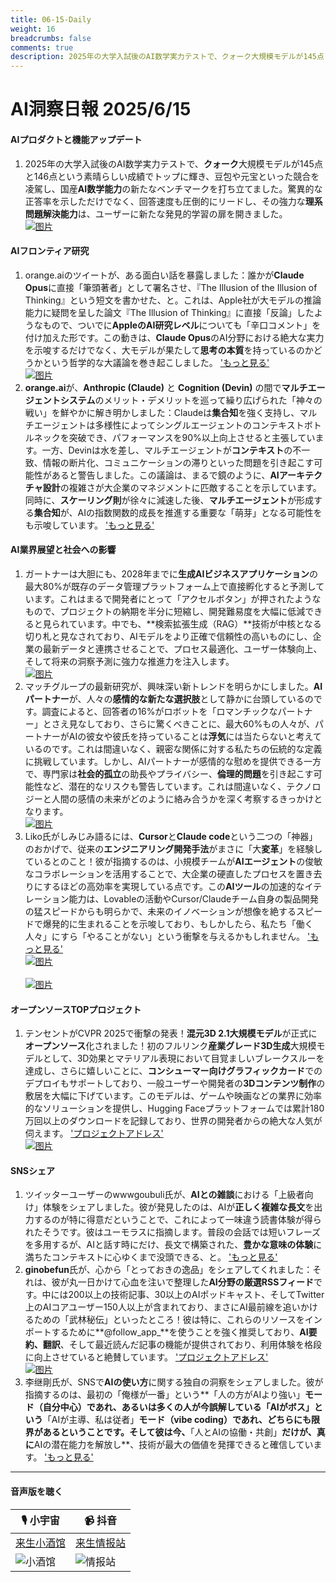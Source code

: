 ```yaml
---
title: 06-15-Daily
weight: 16
breadcrumbs: false
comments: true
description: 2025年の大学入試後のAI数学実力テストで、クォーク大規模モデルが145点と146点という素晴らしい成績でトップに輝き、豆包や元宝といった競合を凌駕し、国産AI数学能力の新たなベンチマークを打ち立てました。驚異的な正答率を示しただけでなく、回答速度も圧倒的にリードし、その強力な理系問題解決能力は、ユーザーに新たな発見的学習の扉を開きました。
---
```

# AI洞察日報 2025/6/15

#### **AIプロダクトと機能アップデート**
1. 2025年の大学入試後のAI数学実力テストで、**クォーク**大規模モデルが145点と146点という素晴らしい成績でトップに輝き、豆包や元宝といった競合を凌駕し、国産**AI数学能力**の新たなベンチマークを打ち立てました。驚異的な正答率を示しただけでなく、回答速度も圧倒的にリードし、その強力な**理系問題解決能力**は、ユーザーに新たな発見的学習の扉を開きました。 <br/> [![图片](https://autoproxy.justlikemaki.vip/?pp=https://pic.chinaz.com/2025/0613/6388543968950501631465721.png)](https://autoproxy.justlikemaki.vip/?pp=https://pic.chinaz.com/2025/0613/6388543968950501631465721.png) <br/>

#### **AIフロンティア研究**
1. orange.aiのツイートが、ある面白い話を暴露しました：誰かが**Claude Opus**に直接「筆頭著者」として署名させ、『The Illusion of the Illusion of Thinking』という短文を書かせた、と。これは、Apple社が大モデルの推論能力に疑問を呈した論文『The Illusion of Thinking』に直接「反論」したようなもので、ついでに**AppleのAI研究レベル**についても「辛口コメント」を付け加えた形です。この動きは、**Claude Opus**のAI分野における絶大な実力を示唆するだけでなく、大モデルが果たして**思考の本質**を持っているのかどうかという哲学的な大議論を巻き起こしました。 ['もっと見る'](https://x.com/oran_ge/status/1933855655955505158) <br/> [![图片](https://pbs.twimg.com/media/GtZuaaIbUAA4QD3?format=jpg&name=orig)](https://pbs.twimg.com/media/GtZuaaIbUAA4QD3?format=jpg&name=orig) <br/>
2. **orange.ai**が、**Anthropic (Claude)** と **Cognition (Devin)** の間で**マルチエージェントシステム**のメリット・デメリットを巡って繰り広げられた「神々の戦い」を鮮やかに解き明かしました：Claudeは**集合知**を強く支持し、マルチエージェントは多様性によってシングルエージェントのコンテキストボトルネックを突破でき、パフォーマンスを90%以上向上させると主張しています。一方、Devinは水を差し、マルチエージェントが**コンテキスト**の不一致、情報の断片化、コミュニケーションの滞りといった問題を引き起こす可能性があると警告しました。この議論は、まるで鏡のように、**AIアーキテクチャ設計**の複雑さが大企業のマネジメントに匹敵することを示しています。同時に、**スケーリング則**が徐々に減速した後、**マルチエージェント**が形成する**集合知**が、AIの指数関数的成長を推進する重要な「萌芽」となる可能性をも示唆しています。 ['もっと見る'](https://m.okjike.com/originalPosts/684d04752b50c68918ad2b33)

#### **AI業界展望と社会への影響**
1. ガートナーは大胆にも、2028年までに**生成AIビジネスアプリケーション**の最大80%が既存のデータ管理プラットフォーム上で直接孵化すると予測しています。これはまるで開発者にとって「アクセルボタン」が押されたようなもので、プロジェクトの納期を半分に短縮し、開発難易度を大幅に低減できると見られています。中でも、**検索拡張生成（RAG）**技術が中核となる切り札と見なされており、AIモデルをより正確で信頼性の高いものにし、企業の最新データと連携させることで、プロセス最適化、ユーザー体験向上、そして将来の洞察予測に強力な推進力を注入します。 <br/> [![图片](https://autoproxy.justlikemaki.vip/?pp=https://pic.chinaz.com/picmap/202005281119277542_8.jpg)](https://autoproxy.justlikemaki.vip/?pp=https://pic.chinaz.com/picmap/202005281119277542_8.jpg) <br/>
2. マッチグループの最新研究が、興味深い新トレンドを明らかにしました。**AIパートナー**が、人々の**感情的な新たな選択肢**として静かに台頭しているのです。調査によると、回答者の16%がロボットを「ロマンチックなパートナー」とさえ見なしており、さらに驚くべきことに、最大60%もの人々が、パートナーがAIの彼女や彼氏を持っていることは**浮気**には当たらないと考えているのです。これは間違いなく、親密な関係に対する私たちの伝統的な定義に挑戦しています。しかし、AIパートナーが感情的な慰めを提供できる一方で、専門家は**社会的孤立**の助長やプライバシー、**倫理的問題**を引き起こす可能性など、潜在的なリスクも警告しています。これは間違いなく、テクノロジーと人間の感情の未来がどのように絡み合うかを深く考察するきっかけとなります。 <br/> [![图片](https://autoproxy.justlikemaki.vip/?pp=https://pic.chinaz.com/picmap/202306131739278937_3.jpg)](https://autoproxy.justlikemaki.vip/?pp=https://pic.chinaz.com/picmap/202306131739278937_3.jpg) <br/>
3. Liko氏がしみじみ語るには、**Cursor**と**Claude code**という二つの「神器」のおかげで、従来の**エンジニアリング開発手法**がまさに「大**変革**」を経験しているとのこと！彼が指摘するのは、小規模チームが**AIエージェント**の俊敏なコラボレーションを活用することで、大企業の硬直したプロセスを置き去りにするほどの高効率を実現している点です。この**AIツール**の加速的なイテレーション能力は、Lovableの活動やCursor/Claudeチーム自身の製品開発の猛スピードからも明らかで、未来のイノベーションが想像を絶するスピードで爆発的に生まれることを示唆しており、もしかしたら、私たち「働く人々」にすら「やることがない」という衝撃を与えるかもしれません。 ['もっと見る'](https://m.okjike.com/originalPosts/684d160bf0d718ce7a6b99e2) <br/> [![图片](https://cdnv2.ruguoapp.com/Fpb491XArxjnYilh_zVqkm3A1D64v3.png)](https://cdnv2.ruguoapp.com/Fpb491XArxjnYilh_zVqkm3A1D64v3.png) <br/> <br/> [![图片](https://cdnv2.ruguoapp.com/FvFd3vTcCw0HN9Sc2cc3_8mAhM1cv3.png)](https://cdnv2.ruguoapp.com/FvFd3vTcCw0HN9Sc2cc3_8mAhM1cv3.png) <br/>

#### **オープンソースTOPプロジェクト**
1. テンセントがCVPR 2025で衝撃の発表！**混元3D 2.1大規模モデル**が正式に**オープンソース**化されました！初のフルリンク**産業グレード3D生成**大規模モデルとして、3D効果とマテリアル表現において目覚ましいブレークスルーを達成し、さらに嬉しいことに、**コンシューマー向けグラフィックカード**でのデプロイもサポートしており、一般ユーザーや開発者の**3Dコンテンツ制作**の敷居を大幅に下げています。このモデルは、ゲームや映画などの業界に効率的なソリューションを提供し、Hugging Faceプラットフォームでは累計180万回以上のダウンロードを記録しており、世界の開発者からの絶大な人気が伺えます。 ['プロジェクトアドレス'](https://3d-models.hunyuan.tencent.com/) <br/> [![图片](https://autoproxy.justlikemaki.vip/?pp=https://pic.chinaz.com/2025/0614/6388549152278757021943660.png)](https://autoproxy.justlikemaki.vip/?pp=https://pic.chinaz.com/2025/0614/6388549152278757021943660.png) <br/>

#### **SNSシェア**
1. ツイッターユーザーのwwwgoubuli氏が、**AIとの雑談**における「上級者向け」体験をシェアしました。彼が発見したのは、AIが**正しく複雑な長文**を出力するのが特に得意だということで、これによって一味違う読書体験が得られたそうです。彼はユーモラスに指摘します。普段の会話では短いフレーズを多用するが、AIと話す時にだけ、長文で構築された、**豊かな意味の体験**に満ちたコンテキストに心ゆくまで没頭できる、と。 ['もっと見る'](https://x.com/wwwgoubuli/status/1933814617052225790)
2. **ginobefun**氏が、心から「とっておきの逸品」をシェアしてくれました：それは、彼が丸一日かけて心血を注いで整理した**AI分野の厳選RSSフィード**です。中には200以上の技術記事、30以上のAIポッドキャスト、そしてTwitter上のAIコアユーザー150人以上が含まれており、まさにAI最前線を追いかけるための「武林秘伝」といったところ！彼は特に、これらのリソースをインポートするために**@follow_app_**を使うことを強く推奨しており、**AI要約、翻訳**、そして最近読んだ記事の機能が提供されており、利用体験を格段に向上させていると絶賛しています。 ['プロジェクトアドレス'](https://github.com/ginobefun/BestBlogs) <br/> [![图片](https://pbs.twimg.com/media/GtY_khObUAAgP45?format=jpg&name=orig)](https://pbs.twimg.com/media/GtY_khObUAAgP45?format=jpg&name=orig) <br/>
3. 李继剛氏が、SNSで**AIの使い方**に関する独自の洞察をシェアしました。彼が指摘するのは、最初の「俺様が一番」という**「人の方がAIより強い」**モード（自分中心）であれ、あるいは多くの人が今誤解している「AIがボス」という**「AIが主導、私は従者」**モード（vibe coding）であれ、どちらにも限界があるということです。そして彼は今、**「人とAIの協働・共創」**だけが、真に**AIの潜在能力を解放し**、技術が最大の価値を発揮できると確信しています。 ['もっと見る'](https://m.okjike.com/originalPosts/684cf0882b50c68918abec5c)

---

#### **音声版を聴く**

| 🎙️ **小宇宙** | 📹 **抖音** |
| --- | --- |
| [来生小酒馆](https://www.xiaoyuzhoufm.com/podcast/683c62b7c1ca9cf575a5030e)  |   [来生情报站](https://www.douyin.com/user/MS4wLjABAAAAwpwqPQlu38sO38VyWgw9ZjDEnN4bMR5j8x111UxpseHR9DpB6-CveI5KRXOWuFwG)| 
| ![小酒馆](https://s1.imagehub.cc/images/2025/06/24/f959f7984e9163fc50d3941d79a7f262.md.png) | ![情报站](https://s1.imagehub.cc/images/2025/06/24/7fc30805eeb831e1e2baa3a240683ca3.md.png) |